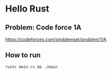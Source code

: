 # Hello Rust

## Problem: Code force 1A

https://codeforces.com/problemset/problem/1/A

## How to run

`rustc main.rs && ./main`